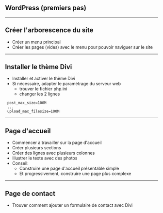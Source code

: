 
## WordPress (premiers pas)

---

## Créer l'arborescence du site

* Créer un menu principal
* Créer les pages (vides) avec le menu pour pouvoir naviguer sur le site

---

## Installer le thème Divi

* Installer et activer le thème Divi
* Si nécessaire, adapter le paramétrage du serveur web
  * trouver le fichier php.ini
  * changer les 2 lignes

```
 post_max_size=100M
 ...
 upload_max_filesize=100M
```

---

##  Page d'accueil

* Commencer à travailler sur la page d'accueil
* Créer plusieurs sections
* Créer des lignes avec plusieurs colonnes
* Illustrer le texte avec des photos
* Conseil: 
  * Construire une page d'accueil présentable simple
  * Et progressivement, construire une page plus complexe

---

## Page de contact

* Trouver comment ajouter un formulaire de contact avec Divi
  
